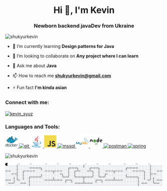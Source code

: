 <h1 align="center">Hi 👋, I'm Kevin</h1>
<h3 align="center">Newborn backend javaDev from Ukraine</h3>

<p align="left"> <img src="https://komarev.com/ghpvc/?username=shukyurkevin&label=Visitors&color=b40e0e&style=plastic" alt="shukyurkevin" /> </p>

- 🌱 I’m currently learning **Design patterns for Java**

- 👯 I’m looking to collaborate on **Any project where I can learn**

- 💬 Ask me about **Java**

- 📫 How to reach me **shukyurkevin@gmail.com**

- ⚡ Fun fact **I'm kinda asian**

<h3 align="left">Connect with me:</h3>
<p align="left">
<a href="https://instagram.com/kevin_syuz" target="blank"><img align="center" src="https://raw.githubusercontent.com/rahuldkjain/github-profile-readme-generator/master/src/images/icons/Social/instagram.svg" alt="kevin_syuz" height="30" width="40" /></a>
</p>

<h3 align="left">Languages and Tools:</h3>
<p align="left"> <a href="https://www.docker.com/" target="_blank" rel="noreferrer"> <img src="https://raw.githubusercontent.com/devicons/devicon/master/icons/docker/docker-original-wordmark.svg" alt="docker" width="40" height="40"/> </a> <a href="https://git-scm.com/" target="_blank" rel="noreferrer"> <img src="https://www.vectorlogo.zone/logos/git-scm/git-scm-icon.svg" alt="git" width="40" height="40"/> </a> <a href="https://www.java.com" target="_blank" rel="noreferrer"> <img src="https://raw.githubusercontent.com/devicons/devicon/master/icons/java/java-original.svg" alt="java" width="40" height="40"/> </a> <a href="https://developer.mozilla.org/en-US/docs/Web/JavaScript" target="_blank" rel="noreferrer"> <img src="https://raw.githubusercontent.com/devicons/devicon/master/icons/javascript/javascript-original.svg" alt="javascript" width="40" height="40"/> </a> <a href="https://www.microsoft.com/en-us/sql-server" target="_blank" rel="noreferrer"> <img src="https://www.svgrepo.com/show/303229/microsoft-sql-server-logo.svg" alt="mssql" width="40" height="40"/> </a> <a href="https://www.mysql.com/" target="_blank" rel="noreferrer"> <img src="https://raw.githubusercontent.com/devicons/devicon/master/icons/mysql/mysql-original-wordmark.svg" alt="mysql" width="40" height="40"/> </a> <a href="https://nodejs.org" target="_blank" rel="noreferrer"> <img src="https://raw.githubusercontent.com/devicons/devicon/master/icons/nodejs/nodejs-original-wordmark.svg" alt="nodejs" width="40" height="40"/> </a> <a href="https://postman.com" target="_blank" rel="noreferrer"> <img src="https://www.vectorlogo.zone/logos/getpostman/getpostman-icon.svg" alt="postman" width="40" height="40"/> </a> <a href="https://spring.io/" target="_blank" rel="noreferrer"> <img src="https://www.vectorlogo.zone/logos/springio/springio-icon.svg" alt="spring" width="40" height="40"/> </a> </p>

<p><img align="center" src="https://github-readme-stats.vercel.app/api/top-langs?username=shukyurkevin&show_icons=true&locale=en&layout=compact" alt="shukyurkevin" /></p>

<picture>
  <source media="(prefers-color-scheme: dark)" srcset="https://raw.githubusercontent.com/shukyurkevin/shukyurkevin/output/pacman-contribution-graph-dark.svg">
  <source media="(prefers-color-scheme: light)" srcset="https://raw.githubusercontent.com/shukyurkevin/shukyurkevin/output/pacman-contribution-graph.svg">
  <img alt="pacman contribution graph" src="https://raw.githubusercontent.com/shukyurkevin/shukyurkevin/output/pacman-contribution-graph.svg">
</picture>

###
